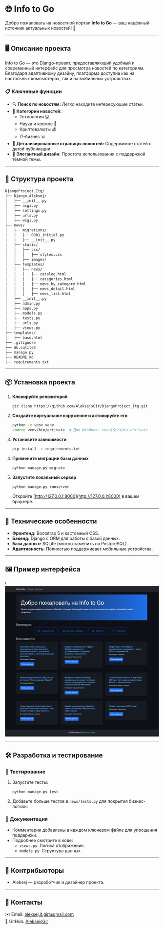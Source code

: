 # 🌐 **Info to Go**
Добро пожаловать на новостной портал **Info to Go** — ваш надёжный источник актуальных новостей! 🎉

---

## 🖥️ **Описание проекта**
Info to Go — это Django-проект, предоставляющий удобный и современный интерфейс для просмотра новостей по категориям. Благодаря адаптивному дизайну, платформа доступна как на настольных компьютерах, так и на мобильных устройствах.

### 📋 **Ключевые функции**
- 🔍 **Поиск по новостям:** Легко находите интересующие статьи.
- 📂 **Категории новостей:**
  - Технологии 💻
  - Наука и космос 🚀
  - Криптовалюты 💰
  - IT-бизнес 📊
- 📰 **Детализированные страницы новостей:** Содержимое статей с датой публикации.
- 🌟 **Элегантный дизайн:** Простота использования с поддержкой тёмной темы.

---

## 📂 **Структура проекта**
```plaintext
DjangoProject_Itg/
├── Django_Aleksej/
│   ├── __init__.py
│   ├── asgi.py
│   ├── settings.py
│   ├── urls.py
│   ├── wsgi.py
├── news/
│   ├── migrations/
│   │   ├── 0001_initial.py
│   │   ├── __init__.py
│   ├── static/
│   │   ├── css/
│   │   │   ├── styles.css
│   │   ├── images/
│   ├── templates/
│   │   ├── news/
│   │   │   ├── catalog.html
│   │   │   ├── categories.html
│   │   │   ├── news_by_category.html
│   │   │   ├── news_detail.html
│   │   │   ├── news_list.html
│   ├── __init__.py
│   ├── admin.py
│   ├── apps.py
│   ├── models.py
│   ├── tests.py
│   ├── urls.py
│   ├── views.py
├── templates/
│   ├── base.html
├── .gitignore
├── db.sqlite3
├── manage.py
├── README.md
├── requirements.txt
```

---

## 📦 **Установка проекта**

1. **Клонируйте репозиторий**
   ```bash
   git clone https://github.com/AleksejsGir/DjangoProject_Itg.git
   ```

2. **Создайте виртуальное окружение и активируйте его**
   ```bash
   python -m venv venv
   source venv/bin/activate  # Для Windows: venv\Scripts\activate
   ```

3. **Установите зависимости**
   ```bash
   pip install -r requirements.txt
   ```

4. **Примените миграции базы данных**
   ```bash
   python manage.py migrate
   ```

5. **Запустите локальный сервер**
   ```bash
   python manage.py runserver
   ```
   Откройте [http://127.0.0.1:8000](http://127.0.0.1:8000) в вашем браузере.

---

## 🎨 **Технические особенности**
- **Фронтенд:** Bootstrap 5 и кастомный CSS.
- **Бэкенд:** Django с ORM для работы с базой данных.
- **База данных:** SQLite (можно заменить на PostgreSQL).
- **Адаптивность:** Полностью поддерживает мобильные устройства.

---

## 🖼️ **Пример интерфейса**
!![Пример интерфейса](screenshots/screenshot.png)

---

## 🛠️ **Разработка и тестирование**

### 🧪 **Тестирование**
1. Запустите тесты:
   ```bash
   python manage.py test
   ```
2. Добавьте больше тестов в `news/tests.py` для покрытия бизнес-логики.

### 📖 **Документация**
- Комментарии добавлены в каждом ключевом файле для упрощения поддержки.
- Подробнее смотрите в коде:
  - `views.py`: Логика отображения.
  - `models.py`: Структура данных.

---

## 👥 **Контрибьюторы**
- Aleksej — разработчик и дизайнер проекта.

---

## 📩 **Контакты**
✉️ Email: aleksej.it.gir@gmail.com  
🔗 GitHub: [AleksejsGir](https://github.com/AleksejsGir)
